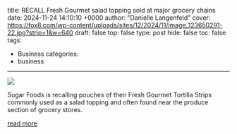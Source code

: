title: RECALL Fresh Gourmet salad topping sold at major grocery chains
date: 2024-11-24 14:10:10 +0000
author: "Danielle Langenfeld"
cover: https://fox8.com/wp-content/uploads/sites/12/2024/11/image_123650291-22.jpg?strip=1&w=640
draft: false
top: false
type: post
hide: false
toc: false
tags:
  - Business
categories:
  - business
---

![](https://fox8.com/wp-content/uploads/sites/12/2024/11/image_123650291-22.jpg?strip=1&w=640)

Sugar Foods is recalling pouches of their Fresh Gourmet Tortilla Strips commonly used as a salad topping and often found near the produce section of grocery stores.

[read more](https://fox8.com/news/recall-fresh-gourmet-salad-topping-sold-at-major-grocery-chains/)
